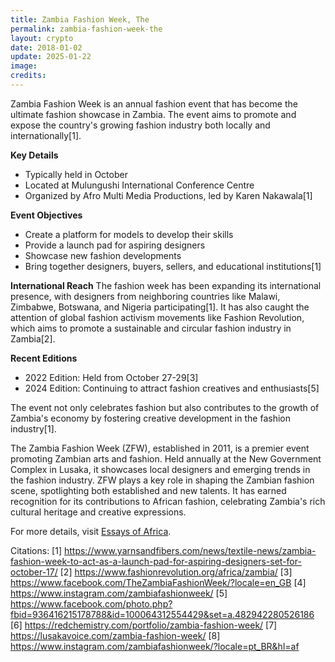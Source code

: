```yaml
---
title: Zambia Fashion Week, The
permalink: zambia-fashion-week-the
layout: crypto
date: 2018-01-02
update: 2025-01-22
image:
credits:
---
```


Zambia Fashion Week is an annual fashion event that has become the ultimate fashion showcase in Zambia. The event aims to promote and expose the country's growing fashion industry both locally and internationally[1].

**Key Details**
- Typically held in October
- Located at Mulungushi International Conference Centre
- Organized by Afro Multi Media Productions, led by Karen Nakawala[1]

**Event Objectives**
- Create a platform for models to develop their skills
- Provide a launch pad for aspiring designers
- Showcase new fashion developments
- Bring together designers, buyers, sellers, and educational institutions[1]

**International Reach**
The fashion week has been expanding its international presence, with designers from neighboring countries like Malawi, Zimbabwe, Botswana, and Nigeria participating[1]. It has also caught the attention of global fashion activism movements like Fashion Revolution, which aims to promote a sustainable and circular fashion industry in Zambia[2].

**Recent Editions**
- 2022 Edition: Held from October 27-29[3]
- 2024 Edition: Continuing to attract fashion creatives and enthusiasts[5]

The event not only celebrates fashion but also contributes to the growth of Zambia's economy by fostering creative development in the fashion industry[1].

The Zambia Fashion Week (ZFW), established in 2011, is a premier event promoting Zambian arts and fashion. Held annually at the New Government Complex in Lusaka, it showcases local designers and emerging trends in the fashion industry. ZFW plays a key role in shaping the Zambian fashion scene, spotlighting both established and new talents. It has earned recognition for its contributions to African fashion, celebrating Zambia's rich cultural heritage and creative expressions.

For more details, visit [Essays of Africa](http://essaysofafrica.com/zambia-fashion-week-2017/).

Citations:
[1] https://www.yarnsandfibers.com/news/textile-news/zambia-fashion-week-to-act-as-a-launch-pad-for-aspiring-designers-set-for-october-17/
[2] https://www.fashionrevolution.org/africa/zambia/
[3] https://www.facebook.com/TheZambiaFashionWeek/?locale=en_GB
[4] https://www.instagram.com/zambiafashionweek/
[5] https://www.facebook.com/photo.php?fbid=936416215178788&id=100064312554429&set=a.482942280526186
[6] https://redchemistry.com/portfolio/zambia-fashion-week/
[7] https://lusakavoice.com/zambia-fashion-week/
[8] https://www.instagram.com/zambiafashionweek/?locale=pt_BR&hl=af
